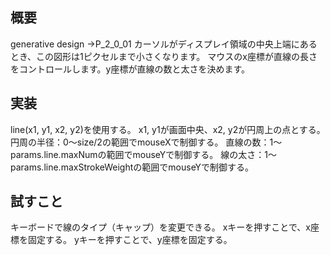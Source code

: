 ## 概要
generative design
→P_2_0_01
カーソルがディスプレイ領域の中央上端にあるとき、この図形は1ピクセルまで小さくなります。
マウスのx座標が直線の長さをコントロールします。y座標が直線の数と太さを決めます。

## 実装
line(x1, y1, x2, y2)を使用する。
x1, y1が画面中央、x2, y2が円周上の点とする。
円周の半径：0～size/2の範囲でmouseXで制御する。
直線の数：1～params.line.maxNumの範囲でmouseYで制御する。
線の太さ：1～params.line.maxStrokeWeightの範囲でmouseYで制御する。

## 試すこと
キーボードで線のタイプ（キャップ）を変更できる。
xキーを押すことで、x座標を固定する。
yキーを押すことで、y座標を固定する。